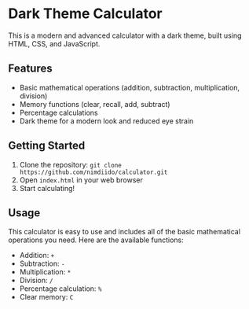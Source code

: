 <!DOCTYPE html>
<html lang="en">
<head>
  <meta charset="UTF-8">
</head>
<body>
  <h1>Dark Theme Calculator</h1>
  
  <p>This is a modern and advanced calculator with a dark theme, built using HTML, CSS, and JavaScript.</p>
  
  <h2>Features</h2>
  <ul>
    <li>Basic mathematical operations (addition, subtraction, multiplication, division)</li>
    <li>Memory functions (clear, recall, add, subtract)</li>
    <li>Percentage calculations</li>
    <li>Dark theme for a modern look and reduced eye strain</li>
  </ul>
  
  <h2>Getting Started</h2>
  <ol>
    <li>Clone the repository: <code>git clone https://github.com/nimdiido/calculator.git</code></li>
    <li>Open <code>index.html</code> in your web browser</li>
    <li>Start calculating!</li>
  </ol>
  
  <h2>Usage</h2>
  <p>This calculator is easy to use and includes all of the basic mathematical operations you need. Here are the available functions:</p>
  
  <ul>
    <li>Addition: <code>+</code></li>
    <li>Subtraction: <code>-</code></li>
    <li>Multiplication: <code>*</code></li>
    <li>Division: <code>/</code></li>
    <li>Percentage calculation: <code>%</code></li>
    <li>Clear memory: <code>C</code></li>
  </ul>
